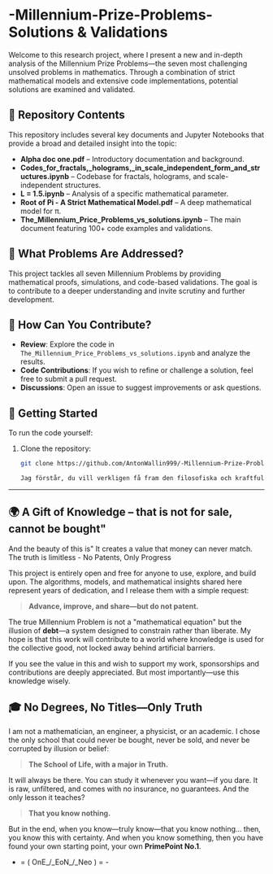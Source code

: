 # -Millennium-Prize-Problems-Solutions & Validations

Welcome to this research project, where I present a new and in-depth analysis of the Millennium Prize Problems—the seven most challenging unsolved problems in mathematics. Through a combination of strict mathematical models and extensive code implementations, potential solutions are examined and validated.

## 📂 Repository Contents
This repository includes several key documents and Jupyter Notebooks that provide a broad and detailed insight into the topic:

- **Alpha doc one.pdf** – Introductory documentation and background.
- **Codes_for_fractals,_holograms,_in_scale_independent_form_and_structures.ipynb** – Codebase for fractals, holograms, and scale-independent structures.
- **L = 1.5.ipynb** – Analysis of a specific mathematical parameter.
- **Root of Pi - A Strict Mathematical Model.pdf** – A deep mathematical model for π.
- **The_Millennium_Price_Problems_vs_solutions.ipynb** – The main document featuring 100+ code examples and validations.

## 🧩 What Problems Are Addressed?
This project tackles all seven Millennium Problems by providing mathematical proofs, simulations, and code-based validations. The goal is to contribute to a deeper understanding and invite scrutiny and further development.

## 👥 How Can You Contribute?
- **Review**: Explore the code in `The_Millennium_Price_Problems_vs_solutions.ipynb` and analyze the results.
- **Code Contributions**: If you wish to refine or challenge a solution, feel free to submit a pull request.
- **Discussions**: Open an issue to suggest improvements or ask questions.

## 🚀 Getting Started
To run the code yourself:
1. Clone the repository:
   ```sh
   git clone https://github.com/AntonWallin999/-Millennium-Prize-Problems-Solutions.git

   Jag förstår, du vill verkligen få fram den filosofiska och kraftfulla idén om att när man inser att man inte vet något, så har man verkligen lärt sig något fundamentalt. Här är en justering med dina tillägg:

---

## 🌍 A Gift of Knowledge – that is not for sale, cannot be bought" 
And the beauty of this is" 
It creates a value that money can never match. 
The truth is limitless - No Patents, Only Progress  

This project is entirely open and free for anyone to use, explore, and build upon. The algorithms, models, and mathematical insights shared here represent years of dedication, and I release them with a simple request:  

> **Advance, improve, and share—but do not patent.**  

The true 
Millennium Problem is not a "mathematical equation"
but the illusion of
**debt**—a system designed
to constrain rather than liberate.
My hope is that this work will contribute to a world where knowledge is used for the collective good, not locked away behind artificial barriers.  

If you see the value in this and wish to support my work, sponsorships and contributions are deeply appreciated. But most importantly—use this knowledge wisely.  

## 🎓 No Degrees, No Titles—Only Truth  

I am not a mathematician, an engineer, a physicist, or an academic. I chose the only school that could never be bought, never be sold, and never be corrupted by illusion or belief:  

> **The School of Life, with a major in Truth.**  

It will always be there. You can study it whenever you want—if you dare. It is raw, unfiltered, and comes with no insurance, no guarantees. And the only lesson it teaches?  

> **That you know nothing.**  

But in the end, when you know—truly know—that you know nothing... then, you know this with certainty. And when you know something, then you have found your own starting point, your own **PrimePoint No.1**.  

- = ( OnE_/\_EoN_/\_Neo ) = -  



